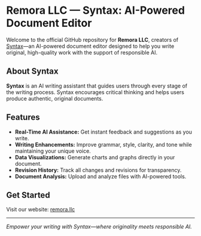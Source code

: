 # Remora LLC — Syntax: AI-Powered Document Editor

Welcome to the official GitHub repository for **Remora LLC**, creators of [Syntax](https://remora.llc/#syntax)—an AI-powered document editor designed to help you write original, high-quality work with the support of responsible AI.

## About Syntax

**Syntax** is an AI writing assistant that guides users through every stage of the writing process. Syntax encourages critical thinking and helps users produce authentic, original documents.

## Features

- **Real-Time AI Assistance:** Get instant feedback and suggestions as you write.
- **Writing Enhancements:** Improve grammar, style, clarity, and tone while maintaining your unique voice.
- **Data Visualizations:** Generate charts and graphs directly in your document.
- **Revision History:** Track all changes and revisions for transparency.
- **Document Analysis:** Upload and analyze files with AI-powered tools.

## Get Started

Visit our website: [remora.llc](https://remora.llc)

---

*Empower your writing with Syntax—where originality meets responsible AI.*
